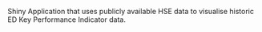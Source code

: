 Shiny Application that uses publicly available HSE data to visualise historic ED Key Performance Indicator data.

